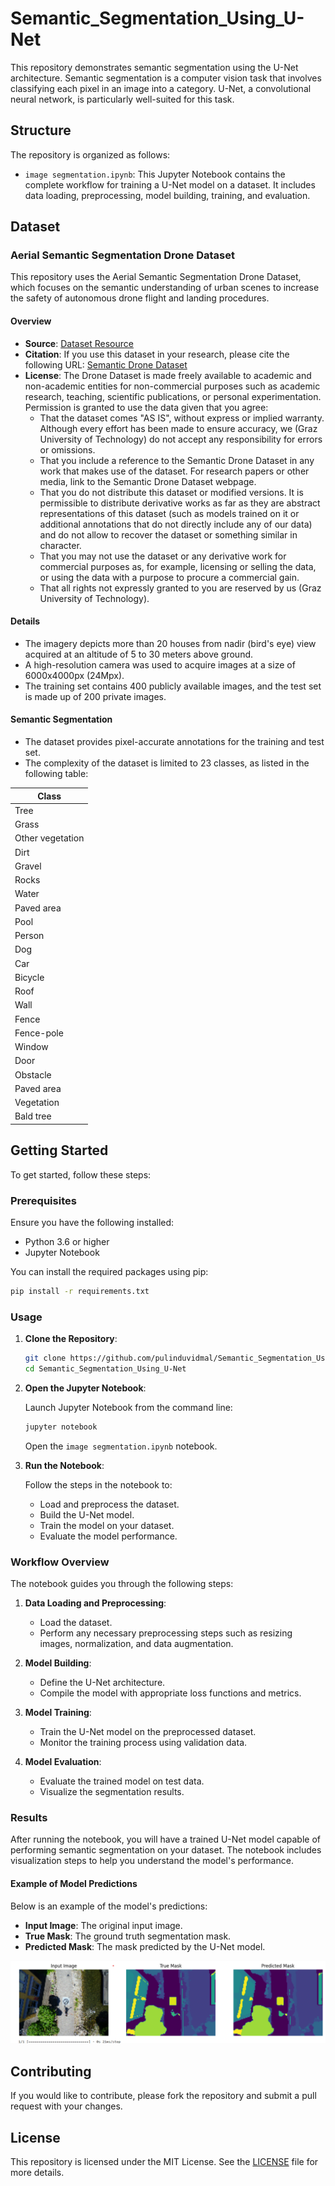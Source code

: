 # Semantic_Segmentation_Using_U-Net

This repository demonstrates semantic segmentation using the U-Net architecture. Semantic segmentation is a computer vision task that involves classifying each pixel in an image into a category. U-Net, a convolutional neural network, is particularly well-suited for this task.

## Structure

The repository is organized as follows:

- `image segmentation.ipynb`: This Jupyter Notebook contains the complete workflow for training a U-Net model on a dataset. It includes data loading, preprocessing, model building, training, and evaluation.

## Dataset

### Aerial Semantic Segmentation Drone Dataset

This repository uses the Aerial Semantic Segmentation Drone Dataset, which focuses on the semantic understanding of urban scenes to increase the safety of autonomous drone flight and landing procedures.

#### Overview

- **Source**: [Dataset Resource](https://www.tugraz.at/index.php?id=22387)
- **Citation**: If you use this dataset in your research, please cite the following URL: [Semantic Drone Dataset](http://dronedataset.icg.tugraz.at)
- **License**: The Drone Dataset is made freely available to academic and non-academic entities for non-commercial purposes such as academic research, teaching, scientific publications, or personal experimentation. Permission is granted to use the data given that you agree:
  - That the dataset comes "AS IS", without express or implied warranty. Although every effort has been made to ensure accuracy, we (Graz University of Technology) do not accept any responsibility for errors or omissions.
  - That you include a reference to the Semantic Drone Dataset in any work that makes use of the dataset. For research papers or other media, link to the Semantic Drone Dataset webpage.
  - That you do not distribute this dataset or modified versions. It is permissible to distribute derivative works as far as they are abstract representations of this dataset (such as models trained on it or additional annotations that do not directly include any of our data) and do not allow to recover the dataset or something similar in character.
  - That you may not use the dataset or any derivative work for commercial purposes as, for example, licensing or selling the data, or using the data with a purpose to procure a commercial gain.
  - That all rights not expressly granted to you are reserved by us (Graz University of Technology).

#### Details

- The imagery depicts more than 20 houses from nadir (bird's eye) view acquired at an altitude of 5 to 30 meters above ground.
- A high-resolution camera was used to acquire images at a size of 6000x4000px (24Mpx).
- The training set contains 400 publicly available images, and the test set is made up of 200 private images.

#### Semantic Segmentation

- The dataset provides pixel-accurate annotations for the training and test set.
- The complexity of the dataset is limited to 23 classes, as listed in the following table:

| Class              |
|--------------------|
| Tree               |
| Grass              |
| Other vegetation   |
| Dirt               |
| Gravel             |
| Rocks              |
| Water              |
| Paved area         |
| Pool               |
| Person             |
| Dog                |
| Car                |
| Bicycle            |
| Roof               |
| Wall               |
| Fence              |
| Fence-pole         |
| Window             |
| Door               |
| Obstacle           |
| Paved area         |
| Vegetation         | 
| Bald tree          |


## Getting Started

To get started, follow these steps:

### Prerequisites

Ensure you have the following installed:

- Python 3.6 or higher
- Jupyter Notebook

You can install the required packages using pip:

```bash
pip install -r requirements.txt
```

### Usage

1. **Clone the Repository**:
   
   ```bash
   git clone https://github.com/pulinduvidmal/Semantic_Segmentation_Using_U-Net.git
   cd Semantic_Segmentation_Using_U-Net
   ```

2. **Open the Jupyter Notebook**:
   
   Launch Jupyter Notebook from the command line:

   ```bash
   jupyter notebook
   ```

   Open the `image segmentation.ipynb` notebook.

3. **Run the Notebook**:
   
   Follow the steps in the notebook to:

   - Load and preprocess the dataset.
   - Build the U-Net model.
   - Train the model on your dataset.
   - Evaluate the model performance.

### Workflow Overview

The notebook guides you through the following steps:

1. **Data Loading and Preprocessing**:
   - Load the dataset.
   - Perform any necessary preprocessing steps such as resizing images, normalization, and data augmentation.

2. **Model Building**:
   - Define the U-Net architecture.
   - Compile the model with appropriate loss functions and metrics.

3. **Model Training**:
   - Train the U-Net model on the preprocessed dataset.
   - Monitor the training process using validation data.

4. **Model Evaluation**:
   - Evaluate the trained model on test data.
   - Visualize the segmentation results.


### Results

After running the notebook, you will have a trained U-Net model capable of performing semantic segmentation on your dataset. The notebook includes visualization steps to help you understand the model's performance.

#### Example of Model Predictions

Below is an example of the model's predictions:

- **Input Image**: The original input image.
- **True Mask**: The ground truth segmentation mask.
- **Predicted Mask**: The mask predicted by the U-Net model.

![Model Predictions](images/predicted_mask.png)

## Contributing

If you would like to contribute, please fork the repository and submit a pull request with your changes.

## License

This repository is licensed under the MIT License. See the [LICENSE](LICENSE) file for more details.

